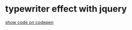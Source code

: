 # typewriter effect with jquery

[show code on codepen](https://codepen.io/tahaabdelmonim/pen/popNvOe)
